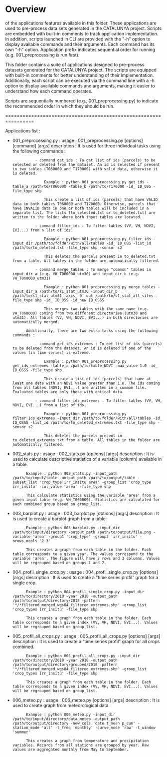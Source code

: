 # **Overview**

of the applications features available in this folder. 
These applications are used to pre-process data sets generated 
in the CATALUNYA project. 
Scripts are embedded with built-in comments to track application 
implementation.
In addition, scripts launched in CLI are provided with the "-h" 
option to display available commands and their arguments. Each command has its own "-h" option.
Application prefix indicates sequential order for running (e.g. 001_preprocessing is run first).




This folder contains a suite of applications designed to pre-process datasets generated for the CATALUNYA project. The scripts are equipped with built-in comments for better understanding of their implementation. Additionally, each script can be executed via the command line with a -h option to display available commands and arguments, making it easier to understand how each command operates.

Scripts are sequentially numbered (e.g., 001_preprocessing.py) to indicate the recommended order in which they should be run.


================================================================

Applications list : 

- 001_preprocessing.py : 
			usage : 001_preprocessing.py [options] [command] [args]
			description : It is used for three individual tasks using the following commands :
				
				- command get_ids : To get list of ids (parcels) to be selected or deleted from the dataset. An id is selected if present in two tables (T060000 and T170000) with valid data, otherwise it is deleted.

					Example : python 001_preprocessing.py get_ids -table_a /path/to/T060000 -table_b /path/to/T170000 -id_ ID_OSS -file_type shp

					This create a list of ids (parcels) that have VALID data in both tables T060000 and T170000. Otherwise, parcels that have INVALID data in one or both tables will be included in a separate list. The lists (to_selected.txt or to_deleted.txt) are written to the folder where both input tables are located.   

				- command filter_ids : To filter tables (VV, VH, NDVI, EVI...) from a list of ids.

					Example : python 001_preprocessing.py filter_ids -input_dir /path/to/folder/with/all/tables -id_ ID_OSS -list_id /path/to/to_deleted.txt -file_type shp -sensor s2

					This deletes the parcels present in to_deleted.txt from a table. All tables in the folder are automatically filtered.    

				- command merge_tables : To merge "common" tables in input_dir_a (e.g. VH_T060000_utm30) and input_dir_b (e.g. VH_T060000_utm31)

					Example : python 001_preprocessing.py merge_tables -input_dir_a /path/to/s1_stat_utm30 -input_dir_b /path/to/s1_stat_utm31 -axis_ 0 -out /path/to/s1_stat_all_sites -file_type shp -id_ ID_OSS -id_new ID_OSSS

					This merges two tables with the same name (e.g. VH_T060000) coming from two different directories (utm30 and utm31). All tables (VV, VH, NDVI, EVI...) in both directories are automatically merged. 

			Additionally, there are two extra tasks using the following commands :

				- command get_ids_extremes : To get list of ids (parcels) to be deleted from the dataset. An id is deleted if one of the values (in time series) is extreme.

					Example : python 001_preprocessing.py get_ids_extremes -table_a /path/to/table_NDVI -max_value 1.0 -id_ ID_OSSS -file_type shp

					This create a list of ids (parcels) that have at least one date with an NDVI value greater than 1.0. The ids coming from all tables (NDVI, EVI...) are written in a common file. Evaluated tables are only those with optical data. 

				- command filter_ids_extremes : To filter tables (VV, VH, NDVI, EVI...) from a list of ids.

					Example : python 001_preprocessing.py filter_ids_extremes -input_dir /path/to/folder/with/all/tables -id_ ID_OSSS -list_id /path/to/to_deleted_extremes.txt -file_type shp -sensor s2

					This deletes the parcels present in to_deleted_extremes.txt from a table. All tables in the folder are automatically filtered. 

- 002_stats.py : 
		usage : 002_stats.py [options] [args]
		description : It is used to calculate descriptive statistics of a variable (column) available in a table.

			Example : python 002_stats.py -input_path /path/to/input/table -output_path /path/to/output/table -subset_list 'crop_type irr_insitu area' -group_list 'crop_type irr_insitu' -col_value 'area' -file_type shp

			This calculate statistics using the variable 'area' from a given input table (e.g. VH_T060000). Statistics are calculated for each combined group based on group_list.    

- 003_barplot.py : 
		usage :  003_barplot.py [options] [args]
		description : It is used to create a barplot graph from a table. 

			Example : python 003_barplot.py -input_dir /path/to/input/directory -output_path /path/to/output/file.png -variable 'area' -group1 'crop_type' -group2 'irr_insitu' -nrows_ncols '2 3'

			This creates a graph from each table in the folder. Each table corresponds to a given year. The values correspond to the variable 'area'. The figure will have 2 rows and 3 columns. Values will be regrouped based on groups 1 and 2.  

- 004_profil_single_crop.py : 
		usage :  004_profil_single_crop.py [options] [args]
		description : It is used to create a "time series profil" graph for a single crop.
 
			Example : python 004_profil_single_crop.py -input_dir /path/to/directory/2018 -year 2018 -output_path /path/to/output/directory/2018 -pattern '*/*filtered_merged_wgs84_filtered_extremes.shp' -group_list 'crop_types irr_insitu' -file_type shp

			This creates a graph from each table in the folder. Each table corresponds to a given index (VV, VH, NDVI, EVI...). Values will be regrouped based on group_list.

- 005_profil_all_crops.py : 
		usage :  005_profil_all_crops.py [options] [args]
		description : It is used to create a "time series profil" graph for all crops combined.
 
			Example : python 005_profil_all_crops.py -input_dir /path/to/directory/2018 -year 2018 -output_path /path/to/output/directory/grouped/2018 -pattern '*/*filtered_merged_wgs84_filtered_extremes.shp' -group_list 'crop_types irr_insitu' -file_type shp

			This creates a graph from each table in the folder. Each table corresponds to a given index (VV, VH, NDVI, EVI...). Values will be regrouped based on group_list.

- 006_meteo.py : 
		usage :  006_meteo.py [options] [args]
		description : It is used to create graph from meteorological data.
 
			Example : python 006_meteo.py -input_dir /path/to/input/directory/data_meteo -output_path /path/to/output/directory -new_cols 'date t_mean p_cum' -station_mode 'all' -t_freq 'monthly' -curve_mode 'raw' -t_window 'summer'

			This creates a graph from temperature and precipitation variables. Records from all stations are grouped by year. Raw values are aggregated monthly from May to September. 




